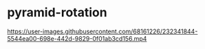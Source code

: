 # pyramid-rotation

https://user-images.githubusercontent.com/68161226/232341844-5544ea00-698e-442d-9829-0f01ab3cd156.mp4

